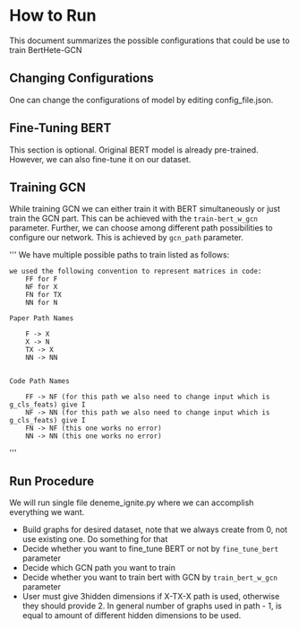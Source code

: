 # How to Run
This document summarizes the possible configurations that could be use to train BertHete-GCN

## Changing Configurations
One can change the configurations of model by editing config_file.json.

## Fine-Tuning BERT
This section is optional. Original BERT model is already pre-trained. However, we can also fine-tune it on our dataset.

## Training GCN 
While training GCN we can either train it with BERT simultaneously or just train the GCN part. This can be achieved with the `train-bert_w_gcn` parameter. Further, we can choose among different path possibilities to configure our network. This is achieved by `gcn_path` parameter.

'''
    We have multiple possible paths to train listed as follows:
    
    we used the following convention to represent matrices in code:
        FF for F
        NF for X
        FN for TX
        NN for N

    Paper Path Names

        F -> X 
        X -> N 
        TX -> X 
        NN -> NN


    Code Path Names
    
        FF -> NF (for this path we also need to change input which is g_cls_feats) give I
        NF -> NN (for this path we also need to change input which is g_cls_feats) give I
        FN -> NF (this one works no error)
        NN -> NN (this one works no error)
'''

## Run Procedure
We will run single file deneme_ignite.py where we can accomplish everything we want.

- Build graphs for desired dataset, note that we always create from 0, not use existing one. Do something for that 
- Decide whether you want to fine_tune BERT or not by `fine_tune_bert` parameter
- Decide which GCN path you want to train
- Decide whether you want to train bert with GCN by `train_bert_w_gcn` parameter
- User must give 3hidden dimensions if X-TX-X path is used, otherwise they should provide 2. In general number of graphs used in path - 1, is equal to amount of different hidden dimensions to be used.